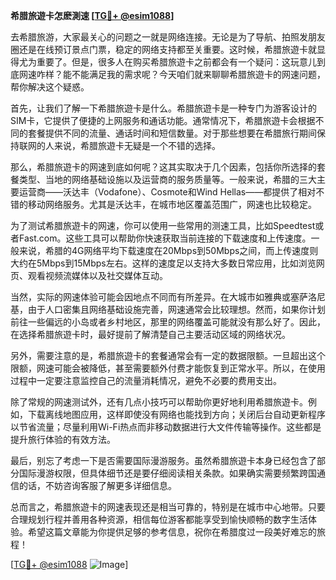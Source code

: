 **希腊旅遊卡怎麽測速 [[TG💪+ @esim1088](https://t.me/s/esim1088)]**

去希腊旅游，大家最关心的问题之一就是网络连接。无论是为了导航、拍照发朋友圈还是在线预订景点门票，稳定的网络支持都至关重要。这时候，希腊旅遊卡就显得尤为重要了。但是，很多人在购买希腊旅遊卡之前都会有一个疑问：这玩意儿到底网速咋样？能不能满足我的需求呢？今天咱们就来聊聊希腊旅遊卡的网速问题，帮你解决这个疑惑。

首先，让我们了解一下希腊旅遊卡是什么。希腊旅遊卡是一种专门为游客设计的SIM卡，它提供了便捷的上网服务和通话功能。通常情况下，希腊旅遊卡会根据不同的套餐提供不同的流量、通话时间和短信数量。对于那些想要在希腊旅行期间保持联网的人来说，希腊旅遊卡无疑是一个不错的选择。

那么，希腊旅遊卡的网速到底如何呢？这其实取决于几个因素，包括你所选择的套餐类型、当地的网络基础设施以及运营商的服务质量等。一般来说，希腊的三大主要运营商——沃达丰（Vodafone）、Cosmote和Wind Hellas——都提供了相对不错的移动网络服务。尤其是沃达丰，在城市地区覆盖范围广，网速也比较稳定。

为了测试希腊旅遊卡的网速，你可以使用一些常用的测速工具，比如Speedtest或者Fast.com。这些工具可以帮助你快速获取当前连接的下载速度和上传速度。一般来说，希腊的4G网络平均下载速度在20Mbps到50Mbps之间，而上传速度则大约在5Mbps到15Mbps左右。这样的速度足以支持大多数日常应用，比如浏览网页、观看视频流媒体以及社交媒体互动。

当然，实际的网速体验可能会因地点不同而有所差异。在大城市如雅典或塞萨洛尼基，由于人口密集且网络基础设施完善，网速通常会比较理想。然而，如果你计划前往一些偏远的小岛或者乡村地区，那里的网络覆盖可能就没有那么好了。因此，在选择希腊旅遊卡时，最好提前了解清楚自己主要活动区域的网络状况。

另外，需要注意的是，希腊旅遊卡的套餐通常会有一定的数据限额。一旦超出这个限额，网速可能会被降低，甚至需要额外付费才能恢复到正常水平。所以，在使用过程中一定要注意监控自己的流量消耗情况，避免不必要的费用支出。

除了常规的网速测试外，还有几点小技巧可以帮助你更好地利用希腊旅遊卡。例如，下载离线地图应用，这样即使没有网络也能找到方向；关闭后台自动更新程序以节省流量；尽量利用Wi-Fi热点而非移动数据进行大文件传输等操作。这些都是提升旅行体验的有效方法。

最后，别忘了考虑一下是否需要国际漫游服务。虽然希腊旅遊卡本身已经包含了部分国际漫游权限，但具体细节还是要仔细阅读相关条款。如果确实需要频繁跨国通信的话，不妨咨询客服了解更多详细信息。

总而言之，希腊旅遊卡的网速表现还是相当可靠的，特别是在城市中心地带。只要合理规划行程并善用各种资源，相信每位游客都能享受到愉快顺畅的数字生活体验。希望这篇文章能为你提供足够的参考信息，祝你在希腊度过一段美好难忘的旅程！

[[TG💪+ @esim1088](https://t.me/s/esim1088) ![Image](https://i.postimg.cc/4NQfJmqS/Snipaste-2025-05-13-00-14-12.png)]